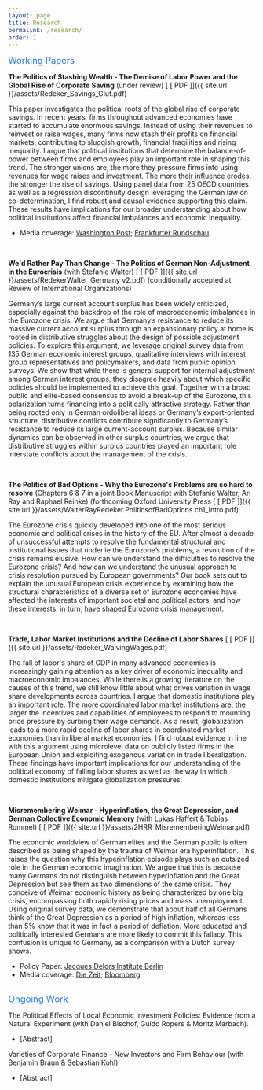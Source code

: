 ```yaml
---
layout: page
title: Research
permalink: /research/
order: 1
---
```

<font size="+1">
<span style="color:#2a7ae2"> Working Papers  </span> </font> <br>

**The Politics of Stashing Wealth - The Demise of Labor Power and the Global Rise of Corporate Saving**  (under review) [ [ PDF ]]({{ site.url }}/assets/Redeker_Savings_Glut.pdf)

This paper investigates the political roots of the global rise of corporate savings. In recent years, firms throughout advanced economies have started to accumulate enormous savings. Instead of using their revenues to reinvest or raise wages, many firms now stash their profits on financial markets, contributing to sluggish growth, financial fragilities and rising inequality. I argue that political institutions that determine the balance-of-power between firms and employees play an important role in shaping this trend. The stronger unions are, the more they pressure firms into using revenues for wage raises and investment. The more their influence erodes, the stronger the rise of savings.  Using panel data from 25 OECD countries as well as a regression discontinuity design leveraging the German law on co-determination, I find robust and causal evidence supporting this claim. These results have implications for our broader understanding about how political institutions affect financial imbalances and economic inequality.

+ Media coverage:  [Washington Post](https://www.washingtonpost.com/opinions/2019/05/31/what-marco-rubio-gets-right-wrong-about-decline-american-investment/); [Frankfurter Rundschau](https://www.fr.de/politik/konjunktur-aktionaere-profitieren-arbeitnehmer-verlieren-12233915.html) 

<br>

**We'd Rather Pay Than Change - The Politics of German Non-Adjustment in the Eurocrisis** (with Stefanie Walter)  [ [ PDF ]]({{ site.url }}/assets/RedekerWalter_Germany_v2.pdf) (conditionally accepted at Review of International Organizations)

Germany’s large current account surplus has been widely criticized, especially against the backdrop of the role of macroeconomic imbalances in the Eurozone crisis. We argue that Germany’s resistance to reduce its massive current account surplus through an expansionary policy at home is rooted in distributive struggles about the design of possible adjustment policies. To explore this argument, we leverage original survey data from 135 German economic interest groups, qualitative interviews with interest group representatives and policymakers, and data from public opinion surveys. We show that while there is general support for internal adjustment among German interest groups, they disagree heavily about which specific policies should be implemented to achieve this goal. Together with a broad public and elite-based consensus to avoid a break-up of the Eurozone, this polarization turns financing into a politically attractive strategy. Rather than being rooted only in German ordoliberal ideas or Germany’s export-oriented structure, distributive conflicts contribute significantly to Germany’s resistance to reduce its large current-account surplus. Because similar dynamics can be observed in other surplus countries, we argue that distributive struggles within surplus countries played an important role interstate conflicts about the management of the crisis.

<br>

**The Politics of Bad Options - Why the Eurozone's Problems are so hard to resolve** (Chapters 6 & 7 in a joint Book Manuscript with Stefanie Walter, Ari Ray and Raphael Reinke) (forthcoming Oxford University Press [ [ PDF ]]({{ site.url }}/assets/WalterRayRedeker.PoliticsofBadOptions.ch1_Intro.pdf)


The Eurozone crisis quickly developed into one of the most serious economic and political crises in the history of the EU. After almost a decade of unsuccessful attempts to resolve the fundamental structural and institutional issues that underlie the Eurozone’s problems, a resolution of the crisis remains elusive. How can we understand the difficulties to resolve the Eurozone crisis? And how can we understand the unusual approach to crisis resolution pursued by European governments? 
Our book sets out to explain the unusual European crisis experience by examining how the structural characteristics of a diverse set of Eurozone economies have affected the interests of important societal and political actors, and how these interests, in turn, have shaped Eurozone crisis management.

<br>

**Trade, Labor Market Institutions and the Decline of Labor Shares**  [ [ PDF ]]({{ site.url }}/assets/Redeker_WaivingWages.pdf)

The fall of labor's share of GDP in many advanced economies is increasingly gaining attention as a key driver of economic inequality and macroeconomic imbalances. While there is a growing literature on the causes of this trend, we still know little about what drives variation in wage share developments across countries. I argue that domestic institutions play an important role. The more coordinated labor market institutions are, the larger the incentives and capabilities of employees to respond to mounting price pressure by curbing their wage demands. As a result, globalization leads to a more rapid decline of labor shares in coordinated market economies than in liberal market economies. I find robust evidence in line with this argument using microlevel data on publicly listed firms in the European Union and exploiting exogenous variation in trade liberalization. These findings have important implications for our understanding of the political economy of falling labor shares as well as the way in which domestic institutions mitigate globalization pressures. 

<br>


**Misremembering Weimar - Hyperinflation, the Great Depression, and German Collective Economic Memory** (with Lukas Haffert & Tobias Rommel) [ [ PDF ]]({{ site.url }}/assets/2HRR_MisrememberingWeimar.pdf)

The economic worldview of German elites and the German public is often described as being shaped by the trauma of Weimar era hyperinflation. This raises the question why this hyperinflation episode plays such an outsized role in the German economic imagination. We argue that this is because many Germans do not distinguish between hyperinflation and the Great Depression but see them as two dimensions of the same crisis. They conceive of Weimar economic history as being characterized by one big crisis, encompassing both rapidly rising prices and mass unemployment. Using original survey data, we demonstrate that about half of all Germans think of the Great Depression as a period of high inflation, whereas less than 5% know that it was in fact a period of deflation. More educated and politically interested Germans are more likely to commit this fallacy. This confusion is unique to Germany, as a comparison with a Dutch survey shows.

+ Policy Paper: [Jacques Delors Institute Berlin](https://www.delorsinstitut.de/2015/wp-content/uploads/2019/10/20191101_Inflation_Redeker.pdf)
+ Media coverage:  [Die Zeit](https://www.zeit.de/wirtschaft/2019-10/konjunktur-geschichte-inflation-ezb-angst#comments); [Bloomberg](https://bloom.bg/329ZYcQ) 
<br>

<font size="+1">
<span style="color:#2a7ae2"> Ongoing Work  </span> </font> <br>

The Political Effects of Local Economic Investment Policies: Evidence from a Natural Experiment (with Daniel Bischof, Guido Ropers & Moritz Marbach).
+ [Abstract]  

Varieties of Corporate Finance - New Investors and Firm Behaviour (with Benjamin Braun  & Sebastian Kohl)
+ [Abstract]  


[jekyll-organization]: https://github.com/jekyll
